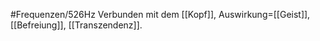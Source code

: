#Frequenzen/526Hz
Verbunden mit dem [[Kopf]], Auswirkung=[[Geist]], [[Befreiung]], [[Transzendenz]].